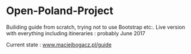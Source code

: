 # Open-Poland-Project

Builiding guide from scratch, trying not to use Bootstrap etc:.
Live version with everything including itineraries : probably June 2017

Current state : www.maciejbogacz.pl/guide
